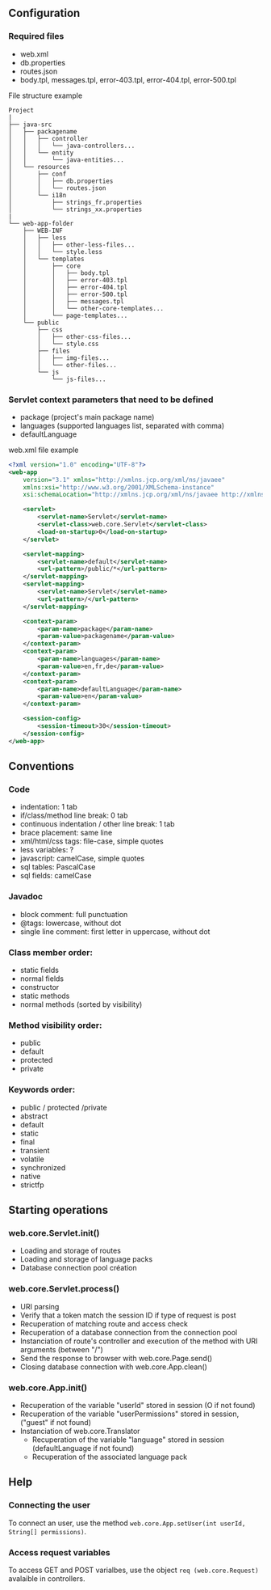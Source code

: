 ## Configuration

### Required files

- web.xml
- db.properties
- routes.json
- body.tpl, messages.tpl, error-403.tpl, error-404.tpl, error-500.tpl

File structure example
```
Project
|
├── java-src
│   ├── packagename
│   │   ├── controller
│   │   │   └── java-controllers...
│   │   └── entity
│   │       └── java-entities...
│   └── resources
│       ├── conf
│       │   ├── db.properties
│       │   └── routes.json
│       └── i18n
│           ├── strings_fr.properties
│           └── strings_xx.properties
|
└── web-app-folder
    ├── WEB-INF
    │   ├── less
    │   │   ├── other-less-files...
    │   │   └── style.less
    │   └── templates
    │       ├── core
    │       │   ├── body.tpl
    │       │   ├── error-403.tpl
    │       │   ├── error-404.tpl
    │       │   ├── error-500.tpl
    │       │   ├── messages.tpl
    │       │   └── other-core-templates...
    │       └── page-templates...
    └── public
        ├── css
        │   ├── other-css-files...
        │   └── style.css
        ├── files
        │   ├── img-files...
        │   └── other-files...
        └── js
            └── js-files...
```

### Servlet context parameters that need to be defined
- package (project's main package name)
- languages (supported languages list, separated with comma)
- defaultLanguage

web.xml file example
```xml
<?xml version="1.0" encoding="UTF-8"?>
<web-app
	version="3.1" xmlns="http://xmlns.jcp.org/xml/ns/javaee"
	xmlns:xsi="http://www.w3.org/2001/XMLSchema-instance"
	xsi:schemaLocation="http://xmlns.jcp.org/xml/ns/javaee http://xmlns.jcp.org/xml/ns/javaee/web-app_3_1.xsd">

	<servlet>
		<servlet-name>Servlet</servlet-name>
		<servlet-class>web.core.Servlet</servlet-class>
		<load-on-startup>0</load-on-startup>
	</servlet>

	<servlet-mapping>
		<servlet-name>default</servlet-name>
		<url-pattern>/public/*</url-pattern>
	</servlet-mapping>
	<servlet-mapping>
		<servlet-name>Servlet</servlet-name>
		<url-pattern>/</url-pattern>
	</servlet-mapping>

	<context-param>
		<param-name>package</param-name>
		<param-value>packagename</param-value>
	</context-param>
	<context-param>
		<param-name>languages</param-name>
		<param-value>en,fr,de</param-value>
	</context-param>
	<context-param>
		<param-name>defaultLanguage</param-name>
		<param-value>en</param-value>
	</context-param>

	<session-config>
		<session-timeout>30</session-timeout>
	</session-config>
</web-app>
```

## Conventions

### Code
- indentation: 1 tab
- if/class/method line break: 0 tab
- continuous indentation / other line break: 1 tab
- brace placement: same line
- xml/html/css tags: file-case, simple quotes
- less variables: ?
- javascript: camelCase, simple quotes
- sql tables: PascalCase
- sql fields: camelCase

### Javadoc
- block comment: full punctuation
- @tags: lowercase, without dot
- single line comment: first letter in uppercase, without dot

### Class member order:
- static fields
- normal fields
- constructor
- static methods
- normal methods (sorted by visibility)

### Method visibility order:
- public
- default
- protected
- private

### Keywords order:
- public / protected /private
- abstract
- default
- static
- final
- transient
- volatile
- synchronized
- native
- strictfp

## Starting operations

### web.core.Servlet.init()
- Loading and storage of routes
- Loading and storage of language packs
- Database connection pool création

### web.core.Servlet.process()
- URI parsing
- Verify that a token match the session ID if type of request is post
- Recuperation of matching route and access check
- Recuperation of a database connection from the connection pool
- Instanciation of route's controller and execution of the method with URI arguments (between "/")
- Send the response to browser with web.core.Page.send()
- Closing database connection with web.core.App.clean()

### web.core.App.init()
- Recuperation of the variable "userId" stored in session (O if not found)
- Recuperation of the variable "userPermissions" stored in session, ("guest" if not found)
- Instanciation of web.core.Translator
	- Recuperation of the variable "language" stored in session (defaultLanguage if not found)
	- Recuperation of the associated language pack

## Help

### Connecting the user
To connect an user, use the method `web.core.App.setUser(int userId, String[] permissions)`.

### Access request variables
To access GET and POST varialbes, use the object `req (web.core.Request)` avalaible in controllers.
